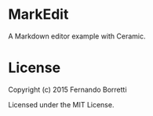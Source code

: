 # MarkEdit

A Markdown editor example with Ceramic.

# License

Copyright (c) 2015 Fernando Borretti

Licensed under the MIT License.
